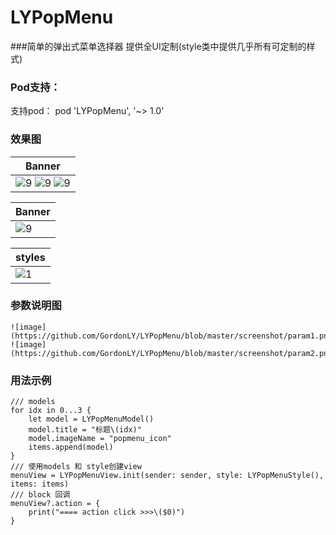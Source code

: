 # LYPopMenu

###简单的弹出式菜单选择器
提供全UI定制(style类中提供几乎所有可定制的样式)

### Pod支持：
支持pod：  pod 'LYPopMenu', '~> 1.0'

### 效果图
| Banner |
|---|
|![9](https://cloud.githubusercontent.com/assets/5186464/22688057/9003d880-ed65-11e6-882e-4587c97c8878.gif) ![9](https://cloud.githubusercontent.com/assets/5186464/22688057/9003d880-ed65-11e6-882e-4587c97c8878.gif) ![9](https://cloud.githubusercontent.com/assets/5186464/22688057/9003d880-ed65-11e6-882e-4587c97c8878.gif) |

| Banner |
|---|
|![9](https://cloud.githubusercontent.com/assets/5186464/22688057/9003d880-ed65-11e6-882e-4587c97c8878.gif) | ![9](https://cloud.githubusercontent.com/assets/5186464/22688057/9003d880-ed65-11e6-882e-4587c97c8878.gif)| ![9](https://cloud.githubusercontent.com/assets/5186464/22688057/9003d880-ed65-11e6-882e-4587c97c8878.gif) |


| styles |
|---|
|![1](https://github.com/GordonLY/LYPopMenu/blob/master/screenshot/style1.png) | ![3](https://github.com/GordonLY/LYPopMenu/blob/master/screenshot/style3.png) | ![5](https://github.com/GordonLY/LYPopMenu/blob/master/screenshot/style5.png) |


### 参数说明图
    ![image](https://github.com/GordonLY/LYPopMenu/blob/master/screenshot/param1.png)
    ![image](https://github.com/GordonLY/LYPopMenu/blob/master/screenshot/param2.png)

### 用法示例
    /// models
    for idx in 0...3 {
        let model = LYPopMenuModel()
        model.title = "标题\(idx)"
        model.imageName = "popmenu_icon"
        items.append(model)
    }
    /// 使用models 和 style创建view
    menuView = LYPopMenuView.init(sender: sender, style: LYPopMenuStyle(), items: items)
    /// block 回调
    menuView?.action = {
        print("==== action click >>>\($0)")
    }

